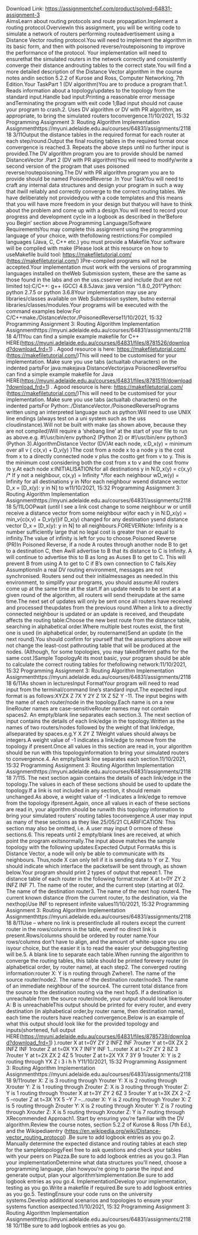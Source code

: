 Download Link: https://assignmentchef.com/product/solved-64831-assignment-3
<br>
AimsLearn about routing protocols and route propagation.Implement a routing protocol.OverviewIn this assignment, you will be writing code to simulate a network of routers performing routeadvertisement using a Distance Vector routing protocol.You will need to implement the algorithm in its basic form, and then with poisoned reverse/routepoisoning to improve the performance of the protocol. Your implementation will need to ensurethat the simulated routers in the network correctly and consistently converge their distance androuting tables to the correct state.You will find a more detailed description of the Distance Vector algorithm in the course notes andin section 5.2.2 of Kurose and Ross, Computer Networking, 7th Edition.Your TaskPart 1 (DV algorithm)You are to produce a program that:1. Reads information about a topology/updates to the topology from the standard input.Handle bad input:Printing a reasonable error message andTerminating the program with exit code 1;Bad input should not cause your program to crash.2. Uses DV algorithm or DV with PR algorithm, as appropriate, to bring the simulated routers toconvergence.11/10/2021, 15:32 Programming Assignment 3: Routing Algorithm Implementation Assignmenthttps://myuni.adelaide.edu.au/courses/64831/assignments/211818 3/11Output the distance tables in the required format for each router at each step/round.Output the final routing tables in the required format once convergence is reached.3. Repeats the above steps until no further input is provided.The DV algorithm program you are to provide should be named DistanceVector .Part 2 (DV with PR algorithm)You will need to modify/write a second version of the program that uses poisoned reverse/routepoisoning.The DV with PR algorithm program you are to provide should be named PoisonedReverse .In Your TaskYou will need to craft any internal data structures and design your program in such a way that itwill reliably and correctly converge to the correct routing tables. We have deliberately not providedyou with a code templates and this means that you will have more freedom in your design but thatyou will have to think about the problem and come up with a design.You will need to record your progress and development cycle in a logbook as described in the‘Before you Begin’ section above.Programming Language/Software RequirementsYou may complete this assignment using the programming language of your choice, with thefollowing restrictions:For compiled languages (Java, C, C++ etc.) you must provide a Makefile.Your software will be compiled with make (Please look at this resource on how to useMakefile build tool: https://makefiletutorial.com/ (https://makefiletutorial.com/) )Pre-compiled programs will not be accepted.Your implementation must work with the versions of programming languages installed on theWeb Submission system, these are the same as those found in the labs and on the uss.csserver and include (but are not limited to):C/C++: g++ (GCC) 4.8.5Java: java version “1.8.0_201”Python: python 2.7.5 or python 3.6.8Your implementation may use any libraries/classes available on Web Submission system, butno external libraries/classes/modules.Your programs will be executed with the command examples below:For C/C++make./DistanceVector./PoisonedReverse11/10/2021, 15:32 Programming Assignment 3: Routing Algorithm Implementation Assignmenthttps://myuni.adelaide.edu.au/courses/64831/assignments/211818 4/11You can find a simple example makefile for C++ HERE(https://myuni.adelaide.edu.au/courses/64831/files/8781526/download?download_frd=1) . Agood resource is here: https://makefiletutorial.com/ (https://makefiletutorial.com/)This will need to be customised for your implementation. Make sure you use tabs (actualtab characters) on the indented partsFor java:makejava DistanceVectorjava PoisonedReverseYou can find a simple example makefile for Java HERE(https://myuni.adelaide.edu.au/courses/64831/files/8781519/download?download_frd=1) . Agood resource is here: https://makefiletutorial.com/ (https://makefiletutorial.com/)This will need to be customised for your implementation. Make sure you use tabs (actualtab characters) on the indented partsFor Python:./DistanceVector./PoisonedReversePrograms written using an interpreted language such as python:Will need to use UNIX line endings (always test on a uni system such as the uss cloudinstance).Will not be built with make (as shown above, because they are not compiled)Will require a ‘shebang line’ at the start of your file to run as above.e.g. #!/usr/bin/env python2 (Python 2) or #!/usr/bin/env python3 (Python 3).AlgorithmDistance Vector (DV)At each node, x:D_x(y) = minimum over all v { c(x,v) + D_v(y) }The cost from a node x to a node y is the cost from x to a directly connected node v plus the costto get from v to y. This is the minimum cost considering both the cost from x to v and the cost fromv to y.At each node x:INITIALISATION:for all destinations y in N:D_x(y) = c(x,y) /* If y not a neighbour, c(x,y) = Infinity */for each neighbour wD_w(y) = Infinity for all destinations y in Nfor each neighbour wsend distance vector D_x = [D_x(y): y in N] to w11/10/2021, 15:32 Programming Assignment 3: Routing Algorithm Implementation Assignmenthttps://myuni.adelaide.edu.au/courses/64831/assignments/211818 5/11LOOPwait (until I see a link cost change to some neighbour w or untilI receive a distance vector from some neighbour w)for each y in N:D_x(y) = min_v{c(x,v) + D_v(y)}if D_x(y) changed for any destination ysend distance vector D_x = [D_x(y): y in N] to all neighbours.FOREVERNote: Infinity is a number sufficiently large that no legal cost is greater than or equal to infinity.The value of infinity is left for you to choose.Poisoned Reverse (PR)In Poisoned Reverse, if a node A routes through another node B to get to a destination C, then Awill advertise to B that its distance to C is Infinity. A will continue to advertise this to B as long as Auses B to get to C. This will prevent B from using A to get to C if B’s own connection to C fails.Key AssumptionsIn a real DV routing environment, messages are not synchronised. Routers send out their initialmessages as needed.In this environment, to simplify your programs, you should assume:All routers come up at the same time at the start.If an update needs to be sent at a given round of the algorithm, all routers will send theirupdate at the same time.The next set of updates will only be sent once all routers have received and processed theupdates from the previous round.When a link to a directly connected neighbour is updated or an update is received, and theupdate affects the routing table:Choose the new best route from the distance table, searching in alphabetical order.Where multiple best routes exist, the first one is used (in alphabetical order, by routername)Send an update (in the next round).You should confirm for yourself that the assumptions above will not change the least-cost pathrouting table that will be produced at the nodes. (Although, for some topologies, you may takedifferent paths for the same cost.)Sample TopologyAt its most basic, your program should be able to calculate the correct routing tables for thefollowing network:11/10/2021, 15:32 Programming Assignment 3: Routing Algorithm Implementation Assignmenthttps://myuni.adelaide.edu.au/courses/64831/assignments/211818 6/11As shown in lecturesInput FormatYour program will need to read input from the terminal/command line’s standard input.The expected input format is as follows:XYZX Z 7X Y 2Y Z 1X Z 5Z Y -11. The input begins with the name of each router/node in the topology.Each name is on a new lineRouter names are case-sensitiveRouter names may not contain spaces2. An empty/blank line separates each section.3. The next section of input contains the details of each link/edge in the topology.Written as the names of two routers/nodes followed by the weight of that link/edge, allseparated by spaces.e.g.Y X 2Y Z 1Weight values should always be integers.A weight value of -1 indicates a link/edge to remove from the topology if present.Once all values in this section are read in, your algorithm should be run with this topologyinformation to bring your simulated routers to convergence.4. An empty/blank line separates each section.11/10/2021, 15:32 Programming Assignment 3: Routing Algorithm Implementation Assignmenthttps://myuni.adelaide.edu.au/courses/64831/assignments/211818 7/115. The next section again contains the details of each link/edge in the topology.The values in each of these sections should be used to update the topology.If a link is not included in any section, it should remain unchanged.As above, a weight value of -1 indicates a link/edge to remove from the topology ifpresent.Again, once all values in each of these sections are read in, your algorithm should be runwith this topology information to bring your simulated routers’ routing tables toconvergence.A user may input as many of these sections as they like.25/05/21 CLARIFICATION: This section may also be omitted, i.e. A user may input 0 ormore of these sections.6. This repeats until 2 empty/blank lines are received, at which point the program exitsnormally.The input above matches the sample topology with the following updates:Expected Output FormatAs this is Distance Vector, a node will only be able to communicate with its neighbours. Thus,node X can only tell if it is sending data to Y or Z. You should indicate which interface the packetswill be sent through, as shown below.Your program should print 2 types of output that repeat:1. The distance table of each router in the following format:router X at t=0Y ZY 2 INFZ INF 71. The name of the router, and the current step (starting at 0)2. The name of the destination router3. The name of the next hop router4. The current known distance (from the current router, to the destination, via the nexthop)Use INF to represent infinite values11/10/2021, 15:32 Programming Assignment 3: Routing Algorithm Implementation Assignmenthttps://myuni.adelaide.edu.au/courses/64831/assignments/211818 8/11Use – where no link is presentInclude all routers except the current router in the rows/columns in the table, evenif no direct link is present.Rows/columns should be ordered by router name.Your rows/columns don’t have to align, and the amount of white-space you use isyour choice, but the easier it is to read the easier your debugging/testing will be.5. A blank line to separate each table.When running the algorithm to converge the routing tables, this table should be printed forevery router (in alphabetical order, by router name), at each step2. The converged routing information:router X: Y is n routing through Zwhere1. The name of the source router/node2. The name of the destination router/node3. The name of an immediate neighbour of the source4. The current total distance from the source to the destination routing via the next hop5. If a destination is unreachable from the source router/node, your output should look likerouter A: B is unreachableThis output should be printed for every router, and every destination (in alphabetical order,by router name, then destination name), each time the routers have reached convergence.Below is an example of what this output should look like for the provided topology and inputs(shortened, full output HERE(https://myuni.adelaide.edu.au/courses/64831/files/8785739/download?download_frd=1) ).router X at t=0Y ZY 2 INFZ INF 7router Y at t=0X ZX 2 INFZ INF 1router Z at t=0X YX 7 INFY INF 1…router X at t=2Y ZY 2 8Z 3 7router Y at t=2X ZX 2 4Z 5 1router Z at t=2X YX 7 3Y 9 1router X: Y is 2 routing through YX Z i 3 i h h Y11/10/2021, 15:32 Programming Assignment 3: Routing Algorithm Implementation Assignmenthttps://myuni.adelaide.edu.au/courses/64831/assignments/211818 9/11router X: Z is 3 routing through Yrouter Y: X is 2 routing through Xrouter Y: Z is 1 routing through Zrouter Z: X is 3 routing through Yrouter Z: Y is 1 routing through Yrouter X at t=3Y ZY 2 6Z 3 5router Y at t=3X ZX 2 –Z 5 –router Z at t=3X YX 5 –Y 7 –…router X: Y is 2 routing through Yrouter X: Z is 5 routing through Zrouter Y: X is 2 routing through Xrouter Y: Z is 7 routing through Xrouter Z: X is 5 routing through Xrouter Z: Y is 7 routing through XRecommended Approach1. Start by ensuring you’re familiar with the DV algorithm.Review the course notes, section 5.2.2 of Kurose &amp; Ross (7th Ed.), and the Wikipediaentry (https://en.wikipedia.org/wiki/Distance-vector_routing_protocol) .Be sure to add logbook entries as you go.2. Manually determine the expected distance and routing tables at each step for the sampletopologyFeel free to ask questions and check your tables with your peers on Piazza.Be sure to add logbook entries as you go.3. Plan your implementationDetermine what data structures you’ll need, choose a programming language, plan howyou’re going to parse the input and generate output, plan your algorithm’simplementation.Be sure to add logbook entries as you go.4. ImplementationDevelop your implementation, testing as you go.Write a makefile if required.Be sure to add logbook entries as you go.5. TestingEnsure your code runs on the university systems.Develop additional scenarios and topologies to ensure your systems function asexpected.11/10/2021, 15:32 Programming Assignment 3: Routing Algorithm Implementation Assignmenthttps://myuni.adelaide.edu.au/courses/64831/assignments/211818 10/11Be sure to add logbook entries as you go.